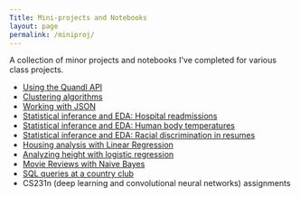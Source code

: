 ```yaml
---
Title: Mini-projects and Notebooks
layout: page
permalink: /miniproj/
---
```


A collection of minor projects and notebooks I've completed for various class projects.
- [Using the Quandl API](_portfolio/mp_api.md)
- [Clustering algorithms](_portfolio/Mini_Project_Clustering/mp_clustering.md)
- [Working with JSON](_portfolio/mp_json.md)
- [Statistical inferance and EDA: Hospital readmissions](_portfolio/sliderule_dsi_inferential_statistics_exercise_3/mp_inferential_statistics3.md)
- [Statistical inferance and EDA: Human body temperatures](_portfolio/sliderule_dsi_inferential_statistics_exercise_1/mp_inferential_statistics1.md)
- [Statistical inferance and EDA: Racial discrimination in resumes](_portfolio/mp_inferential_statistics2.md)
- [Housing analysis with Linear Regression](_portfolio/Mini_Project_Linear_Regression/mp_linear_regression.md)
- [Analyzing height with logistic regression](_portfolio/Mini_Project_Logistic_Regression_MalecSubmission/mp_logistic_regression.md)
- [Movie Reviews with Naive Bayes](_portfolio/Mini_Project_Naive_Bayes/mp_naive_bayes.md)
- [SQL queries at a country club](_portfolio/mp_sql.md)
- CS231n (deep learning and convolutional neural networks) assignments
